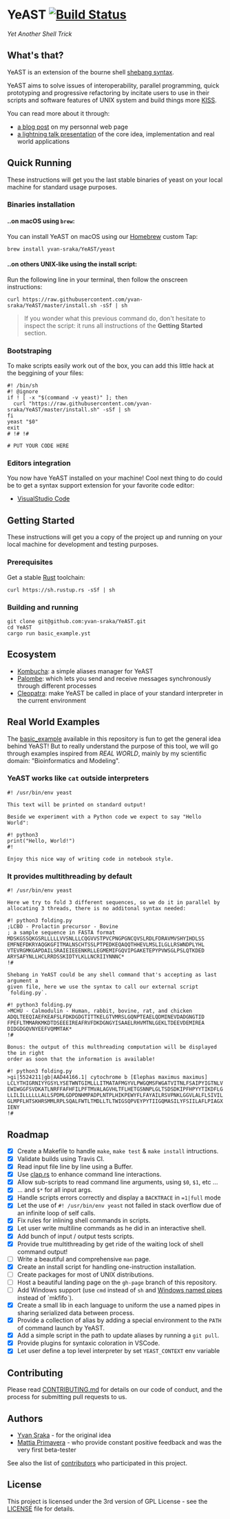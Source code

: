 # YeAST [![Build Status](https://travis-ci.org/yvan-sraka/YeAST.svg?branch=master)](https://travis-ci.org/yvan-sraka/YeAST)

_Yet Another Shell Trick_

## What's that?

YeAST is an extension of the bourne shell [shebang syntax](https://en.wikipedia.org/wiki/Shebang_(Unix)).

YeAST aims to solve issues of interoperability, parallel programming, quick prototyping and progressive refactoring by incitate users to use in their scripts and software features of UNIX system and build things more [KISS](https://en.wikipedia.org/wiki/KISS_principle).

You can read more about it through:

- [a blog post](https://yvan-sraka.github.io/2018/06/13/yeast.html) on my personnal web page
- [a lightning talk presentation](https://raw.githubusercontent.com/yvan-sraka/yvan-sraka.github.io/master/YeAST.pdf) of the core idea, implementation and real world applications

## Quick Running

These instructions will get you the last stable binaries of yeast on your local machine for standard usage purposes.

### Binaries installation

#### ..on macOS using `brew`:

You can install YeAST on macOS using our [Homebrew](https://brew.sh/) custom Tap:

```shell
brew install yvan-sraka/YeAST/yeast
```

#### ..on others UNIX-like using the install script:

Run the following line in your terminal, then follow the onscreen instructions:

```shell
curl https://raw.githubusercontent.com/yvan-sraka/YeAST/master/install.sh -sSf | sh
```

> If you wonder what this previous command do, don't hesitate to inspect the script: it runs all instructions of the **Getting Started** section.

### Bootstraping

To make scripts easily work out of the box, you can add this little hack at the beggining of your files:

```shell
#! /bin/sh
#! @ignore
if ! [ -x "$(command -v yeast)" ]; then
  curl "https://raw.githubusercontent.com/yvan-sraka/YeAST/master/install.sh" -sSf | sh
fi
yeast "$0"
exit
# !# !#

# PUT YOUR CODE HERE
```

### Editors integration

You now have YeAST installed on your machine! Cool next thing to do could be to get a syntax support extension for your favorite code editor:

- [VisualStudio Code](https://marketplace.visualstudio.com/items?itemName=yvan-sraka.yeast)

## Getting Started

These instructions will get you a copy of the project up and running on your local machine for development and testing purposes.

### Prerequisites

Get a stable [Rust](https://www.rust-lang.org/) toolchain:

```shell
curl https://sh.rustup.rs -sSf | sh
```

### Building and running

```shell
git clone git@github.com:yvan-sraka/YeAST.git
cd YeAST
cargo run basic_example.yst
```

## Ecosystem

- [Kombucha](https://github.com/yvan-sraka/Kombucha): a simple aliases manager for YeAST
- [Palombe](https://github.com/yvan-sraka/Palombe): which lets you send and receive messages synchronously through different processes
- [Cleopatra](https://github.com/yvan-sraka/Cleopatra): make YeAST be called in place of your standard interpreter in the current environment

## Real World Examples

The [basic_example](https://github.com/yvan-sraka/YeAST/blob/master/basic_example.yst) available in this repository is fun to get the general idea behind YeAST! But to really understand the purpose of this tool, we will go through examples inspired from _REAL WORLD_, mainly by my scientific domain: "Bioinformatics and Modeling".

### YeAST works like `cat` outside interpreters

```yeast
#! /usr/bin/env yeast

This text will be printed on standard output!

Beside we experiment with a Python code we expect to say "Hello World":

#! python3
print("Hello, World!")
#!

Enjoy this nice way of writing code in notebook style.
```

### It provides multithreading by default

```yeast
#! /usr/bin/env yeast

Here we try to fold 3 different sequences, so we do it in parallel by
allocating 3 threads, there is no additonal syntax needed:

#! python3 folding.py
;LCBO - Prolactin precursor - Bovine
; a sample sequence in FASTA format
MDSKGSSQKGSRLLLLLVVSNLLLCQGVVSTPVCPNGPGNCQVSLRDLFDRAVMVSHYIHDLSS
EMFNEFDKRYAQGKGFITMALNSCHTSSLPTPEDKEQAQQTHHEVLMSLILGLLRSWNDPLYHL
VTEVRGMKGAPDAILSRAIEIEEENKRLLEGMEMIFGQVIPGAKETEPYPVWSGLPSLQTKDED
ARYSAFYNLLHCLRRDSSKIDTYLKLLNCRIIYNNNC*
!#

Shebang in YeAST could be any shell command that's accepting as last argument a
given file, here we use the syntax to call our external script `folding.py`.

#! python3 folding.py
>MCHU - Calmodulin - Human, rabbit, bovine, rat, and chicken
ADQLTEEQIAEFKEAFSLFDKDGDGTITTKELGTVMRSLGQNPTEAELQDMINEVDADGNGTID
FPEFLTMMARKMKDTDSEEEIREAFRVFDKDGNGYISAAELRHVMTNLGEKLTDEEVDEMIREA
DIDGDGQVNYEEFVQMMTAK*
!#

Bonus: the output of this multhreading computation will be displayed the in right
order as soon that the information is available!

#! python3 folding.py
>gi|5524211|gb|AAD44166.1| cytochrome b [Elephas maximus maximus]
LCLYTHIGRNIYYGSYLYSETWNTGIMLLLITMATAFMGYVLPWGQMSFWGATVITNLFSAIPYIGTNLV
EWIWGGFSVDKATLNRFFAFHFILPFTMVALAGVHLTFLHETGSNNPLGLTSDSDKIPFHPYYTIKDFLG
LLILILLLLLLALLSPDMLGDPDNHMPADPLNTPLHIKPEWYFLFAYAILRSVPNKLGGVLALFLSIVIL
GLMPFLHTSKHRSMMLRPLSQALFWTLTMDLLTLTWIGSQPVEYPYTIIGQMASILYFSIILAFLPIAGX
IENY
!#
```

## Roadmap

- [x] Create a Makefile to handle `make`, `make test` & `make install` intructions.
- [x] Validate builds using Travis CI.
- [x] Read input file line by line using a Buffer.
- [x] Use [clap.rs](https://github.com/kbknapp/clap-rs) to enhance command line interactions.
- [x] Allow sub-scripts to read command line arguments, using `$0`, `$1`, etc ...
- [x] ... and `$*` for all input args.
- [x] Handle scripts errors correctly and display a `BACKTRACE` in `=1|full` mode
- [x] Let the use of `#! /usr/bin/env yeast` not failed in stack overflow due of an infinite loop of self calls.
- [x] Fix rules for inlining shell commands in scripts.
- [x] Let user write multiline commands as he did in an interactive shell.
- [x] Add bunch of input / output tests scripts.
- [x] Provide true multithreading by get ride of the waiting lock of shell command output!
- [ ] Write a beautiful and comprehensive `man` page.
- [x] Create an install script for handling one-instruction installation.
- [ ] Create packages for most of UNIX distributions.
- [ ] Host a beautiful landing page on the `gh-page` branch of this repository.
- [ ] Add Windows support (use `cmd` instead of `sh` and [Windows named pipes](https://msdn.microsoft.com/en-us/library/windows/desktop/aa365590(v=vs.85).aspx) instead of `mkfifo`).
- [x] Create a small lib in each language to uniform the use a named pipes in sharing serialized data between process.
- [x] Provide a collection of alias by adding a special environment to the `PATH` of command launch by YeAST.
- [x] Add a simple script in the path to update aliases by running a `git pull`.
- [x] Provide plugins for syntaxic coloration in VSCode.
- [x] Let user define a top level interpreter by set `YEAST_CONTEXT` env variable

## Contributing

Please read [CONTRIBUTING.md](https://github.com/yvan-sraka/YeAST/blob/master/CONTRIBUTING.md) for details on our code of conduct, and the process for submitting pull requests to us.

## Authors

- [Yvan Sraka](https://github.com/yvan-sraka) - for the original idea
- [Mattia Primavera](https://github.com/MattiaPrimavera/) - who provide constant positive feedback and was the very first beta-tester

See also the list of [contributors](https://github.com/yvan-sraka/YeAST/graphs/contributors) who participated in this project.

## License

This project is licensed under the 3rd version of GPL License - see the [LICENSE](https://github.com/yvan-sraka/YeAST/blob/master/LICENSE) file for details.
